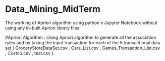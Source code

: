 # Data_Mining_MidTerm
The working of Apriori algorithm using python x Jupyter Notebook without using any in-built Apriori library files.

#Apriori Algorithm :
Using Apriori algorithm to generate all the association rules and by taking the input transaction for each of the 5 transactional data set ( GroceryStoreDataSet.csv , Cars_List.csv , Games_Transaction_List.csv , Costco.csv , test.csv ).
